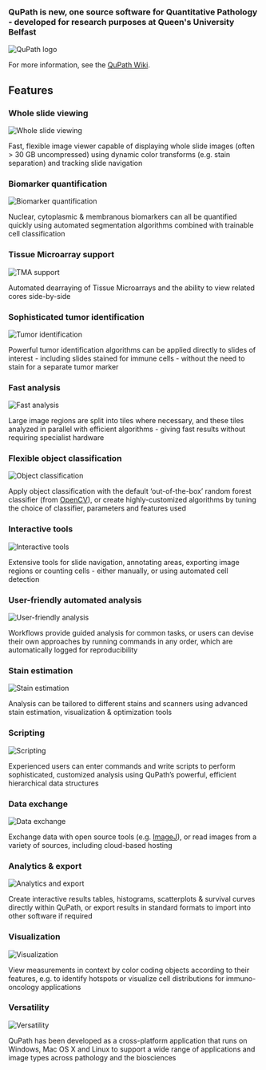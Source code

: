 ### **QuPath** is new, one source software for **Quantitative Pathology** - developed for research purposes at **Queen's University Belfast**

![QuPath logo](https://github.com/qupath/qupath/wiki/images/qupath_128.png)

For more information, see the [QuPath Wiki](https://github.com/qupath/qupath/wiki).

## Features

### Whole slide viewing

![Whole slide viewing](https://github.com/qupath/qupath/wiki/images/features/qupath_viewer.jpg)

Fast, flexible image viewer capable of displaying whole slide images (often > 30 GB uncompressed) using dynamic color transforms (e.g. stain separation) and tracking slide navigation


### Biomarker quantification

![Biomarker quantification](https://github.com/qupath/qupath/wiki/images/features/qupath_biomarkers.jpg)

Nuclear, cytoplasmic & membranous biomarkers can all be quantified quickly using automated segmentation algorithms combined with trainable cell classification

### Tissue Microarray support

![TMA support](https://github.com/qupath/qupath/wiki/images/features/qupath_tmas.jpg)

Automated dearraying of Tissue Microarrays and the ability to view related cores side-by-side

### Sophisticated tumor identification

![Tumor identification](https://github.com/qupath/qupath/wiki/images/features/qupath_tumor_id.jpg)

Powerful tumor identification algorithms can be applied directly to slides of interest - including slides stained for immune cells - without the need to stain for a separate tumor marker

### Fast analysis

![Fast analysis](https://github.com/qupath/qupath/wiki/images/features/qupath_fast.jpg)

Large image regions are split into tiles where necessary, and these tiles analyzed in parallel with efficient algorithms - giving fast results without requiring specialist hardware

### Flexible object classification

![Object classification](https://github.com/qupath/qupath/wiki/images/features/qupath_classification.jpg)

Apply object classification with the default ‘out-of-the-box’ random forest classifier (from [OpenCV](www.opencv.org)), or create highly-customized algorithms by tuning the choice of classifier, parameters and features used

### Interactive tools

![Interactive tools](https://github.com/qupath/qupath/wiki/images/features/qupath_interactive.jpg)

Extensive tools for slide navigation, annotating areas, exporting image regions or counting cells - either manually, or using automated cell detection

### User-friendly automated analysis

![User-friendly analysis](https://github.com/qupath/qupath/wiki/images/features/qupath_friendly.jpg)

Workflows provide guided analysis for common tasks, or users can devise their own approaches by running commands in any order, which are automatically logged for reproducibility

### Stain estimation

![Stain estimation](https://github.com/qupath/qupath/wiki/images/features/qupath_stains.jpg)

Analysis can be tailored to different stains and scanners using advanced stain estimation, visualization & optimization tools

### Scripting

![Scripting](https://github.com/qupath/qupath/wiki/images/features/qupath_scripting.jpg)

Experienced users can enter commands and write scripts to perform sophisticated, customized analysis using QuPath’s powerful, efficient hierarchical data structures

### Data exchange

![Data exchange](https://github.com/qupath/qupath/wiki/images/features/qupath_imagej.jpg)

Exchange data with open source tools (e.g. [ImageJ](https://imagej.nih.gov/ij/)), or read images from a variety of sources, including cloud-based hosting

### Analytics & export

![Analytics and export](https://github.com/qupath/qupath/wiki/images/features/qupath_analytics.jpg)

Create interactive results tables, histograms, scatterplots & survival curves directly within QuPath, or export results in standard formats to import into other software if required

### Visualization

![Visualization](https://github.com/qupath/qupath/wiki/images/features/qupath_visualization.jpg)

View measurements in context by color coding objects according to their features, e.g. to identify hotspots or visualize cell distributions for immuno-oncology applications

### Versatility

![Versatility](https://github.com/qupath/qupath/wiki/images/features/qupath_versatility.jpg)

QuPath has been developed as a cross-platform application that runs on Windows, Mac OS X and Linux to support a wide range of applications and image types across pathology and the biosciences